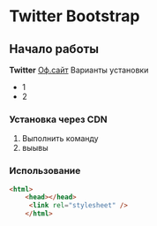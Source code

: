 # Twitter Bootstrap
## Начало работы
**Twitter** [Оф.сайт](https://getbootstrap.com)
Варианты установки
* 1
* 2
### Установка через CDN
1. Выполнить команду
2. выывы
### Использование
```html
<html>
    <head></head>
     <link rel="stylesheet" />
    </html>    
```